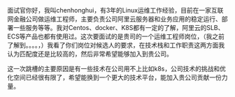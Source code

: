 面试官你好，我叫chenhonghui，有3年的Linux运维工作经验，目前在一家互联网金融公司做运维工程师，主要负责公司阿里云服务器和业务应用的稳定运行、部署一些服务等等。我对Centos、docker、K8S都有一定的了解，阿里云的SLB、ECS等产品也都有使用过。这次要面试的是贵司的一个运维工程师岗位，（我之前了解到。。。。，）我看了你们岗位对候选人的要求，在技术栈和工作职责这两方面我认为匹配度还是比较高的，然后非常希望能够加入到贵公司。



这一次跳槽的主要原因是有一些技术在公司用不上比如k8s，公司技术的挑战和优化空间已经很有限了，希望能换到一个更大的技术平台，能加入贵公司贡献一份力量。





